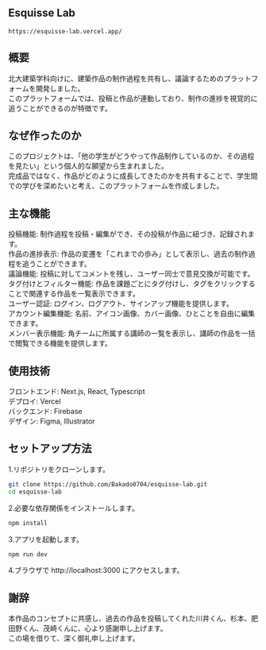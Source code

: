 ## Esquisse Lab

```
https://esquisse-lab.vercel.app/
```

## 概要

北大建築学科向けに、建築作品の制作過程を共有し、議論するためのプラットフォームを開発しました。  
このプラットフォームでは、投稿と作品が連動しており、制作の進捗を視覚的に追うことができるのが特徴です。  

## なぜ作ったのか

このプロジェクトは、「他の学生がどうやって作品制作しているのか、その過程を見たい」という個人的な願望から生まれました。  
完成品ではなく、作品がどのように成長してきたのかを共有することで、学生間での学びを深めたいと考え、このプラットフォームを作成しました。  

## 主な機能

投稿機能: 制作過程を投稿・編集ができ、その投稿が作品に紐づき、記録されます。  
作品の進捗表示: 作品の変遷を「これまでの歩み」として表示し、過去の制作過程を追うことができます。  
議論機能: 投稿に対してコメントを残し、ユーザー同士で意見交換が可能です。  
タグ付けとフィルター機能: 作品を課題ごとにタグ付けし、タグをクリックすることで関連する作品を一覧表示できます。  
ユーザー認証: ログイン、ログアウト、サインアップ機能を提供します。  
アカウント編集機能: 名前、アイコン画像、カバー画像、ひとことを自由に編集できます。  
メンバー表示機能: 角チームに所属する講師の一覧を表示し、講師の作品を一括で閲覧できる機能を提供します。  

## 使用技術

フロントエンド: Next.js, React, Typescript  
デプロイ: Vercel  
バックエンド: Firebase  
デザイン: Figma, Illustrator  

## セットアップ方法

1.リポジトリをクローンします。
```bash
git clone https://github.com/Bakado0704/esquisse-lab.git
cd esquisse-lab
```
2.必要な依存関係をインストールします。
``` bash
npm install
```
3.アプリを起動します。
```bash
npm run dev
```
4.ブラウザで http://localhost:3000 にアクセスします。

## 謝辞

本作品のコンセプトに共感し、過去の作品を投稿してくれた川井くん、杉本、肥田野くん、茂崎くんに、心より感謝申し上げます。  
この場を借りて、深く御礼申し上げます。  

